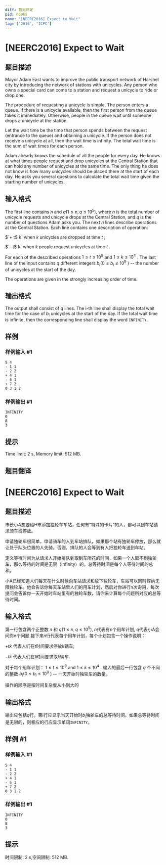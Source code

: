 ```yaml
---
diff: 暂无评定
pid: P6968
name: "[NEERC2016] Expect to Wait"
tag: ['2016', 'ICPC']
---
```

# [NEERC2016] Expect to Wait
## 题目描述



Mayor Adam East wants to improve the public transport network of Harshel city by introducing the network of stations with unicycles. Any person who owns a special card can come to a station and request a unicycle to ride or drop one.

The procedure of requesting a unicycle is simple. The person enters a queue. If there is a unicycle available, then the first person from the queue takes it immediately. Otherwise, people in the queue wait until someone drops a unicycle at the station.

Let the wait time be the time that person spends between the request (entrance to the queue) and obtaining a unicycle. If the person does not receive a unicycle at all, then the wait time is infinity. The total wait time is the sum of wait times for each person.

Adam already knows the schedule of all the people for every day. He knows at what times people request and drop unicycles at the Central Station that can hold any number of unicycles at the same time. The only thing he does not know is how many unicycles should be placed there at the start of each day. He asks you several questions to calculate the total wait time given the starting number of unicycles.


## 输入格式



The first line contains $n$ and $q (1 \le n , q \le 10^{5} ),$ where $n$ is the total number of unicycle requests and unicycle drops at the Central Station, and $q$ is the number of questions Adam asks you. The next $n$ lines describe operations at the Central Station. Each line contains one description of operation:

$`+ t$ k` when $k$ unicycles are dropped at time $t$ ;

$`- t$ k` when $k$ people request unicycles at time $t$ .

For each of the described operations $1 \le t \le 10^{9}$ and $1 \le k \le 10^{4}$ . The last line of the input contains $q$ different integers $b_{i} (0 \le b_{i} \le 10^{9}$ ) -- the number of unicycles at the start of the day.

The operations are given in the strongly increasing order of time.


## 输出格式



The output shall consist of $q$ lines. The i-th line shall display the total wait time for the case of $b_{i}$ unicycles at the start of the day. If the total wait time is infinite, then the corresponding line shall display the word `INFINITY`.


## 样例

### 样例输入 #1
```
5 4
- 1 1
- 2 2
+ 4 1
- 6 1
+ 7 2
0 3 1 2

```
### 样例输出 #1
```
INFINITY
0
8
3

```
## 提示

Time limit: 2 s, Memory limit: 512 MB. 


## 题目翻译

# [NEERC2016] Expect to Wait

## 题目描述

市长小A想要给H市添加独轮车车站，任何有“特殊的卡片”的人，都可以到车站请求骑车或停放。

申请独轮车很简单，申请骑车的人到车站排队，如果那个站有独轮车停放，那么就让处于队头位置的人先骑，否则，排队的人会等到有人把独轮车送到车站。

定义等待时间为从请求人开始排队到取到车所花的时间，如果一个人取不到独轮车，那么等待的时间是无限（infinity）的。总等待时间是每个人等待时间的总和。

小A已经知道人们每天在什么时候向车站请求和放下独轮车，车站可以同时容纳无限独轮车。他会告诉你每天车站里人们的用车计划，然后对你进行n次询问，每次提问会告诉你一天开始时车站里有的独轮车数，请你来计算每个问题所对应的总等待时间。

## 输入格式

第一行包含两个正整数 $n$ 和 $q (1 \le n , q \le 10^{5} ),$ $n$代表有n个用车计划, $q$代表小A会问你n个问题 接下来$n$行代表每个用车计划，每个计划包含一个操作说明：

$+tk$ 代表人们在$t$时间要求停放$k$辆车;

$- t k$ 代表人们在$t$时间要求取$k$辆车.

对于每个用车计划： $1 \le t \le 10^{9}$ and $1 \le k \le 10^{4}$ . 输入的最后一行包含 $q$ 个不同的整数 $b_{i} (0 \le b_{i} \le 10^{9}$ ) -- 一天开始时独轮车的数量。

操作的顺序是按时间复杂度从小到大的

## 输出格式

输出应包括$q$行。第i行应显示当天开始时$b_{i}$独轮车的总等待时间。如果总等待时间是无限的，则相应的行应显示单词`INFINITY`。

## 样例 #1

### 样例输入 #1

```
5 4
- 1 1
- 2 2
+ 4 1
- 6 1
+ 7 2
0 3 1 2
```

### 样例输出 #1

```
INFINITY
0
8
3
```

## 提示

时间限制: 2 s,空间限制: 512 MB.
